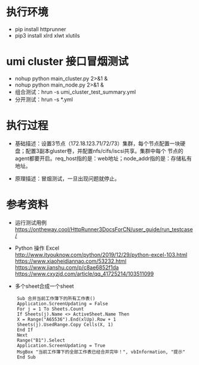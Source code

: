 # 执行环境
- pip install httprunner
- pip3 install xlrd xlwt xlutils

# umi cluster 接口冒烟测试
- nohup python main_cluster.py 2>&1 &
- nohup python main_node.py 2>&1 & 
- 组合测试：hrun -s umi_cluster_test_summary.yml
- 分开测试：hrun -s *.yml

# 执行过程
- 基础描述：设置3节点（172.18.123.71/72/73）集群，每个节点配置一块硬盘；配置3副本gluster卷，并配置nfs/cifs/iscsi共享。集群中每个
         节点的agent都要开启。req_host指的是：web地址；node_addr指的是：存储私有地址。

- 原理描述：冒烟测试，一旦出现问题就停止。

# 参考资料

- 运行测试用例
https://ontheway.cool/HttpRunner3DocsForCN/user_guide/run_testcase/

- Python 操作 Excel
http://www.ityouknow.com/python/2019/12/29/python-excel-103.html
https://www.xiaoheidiannao.com/53232.html
https://www.jianshu.com/p/c8ae6852f1da
https://www.cxyzjd.com/article/qq_41725214/103511099

- 多个sheet合成一个sheet
```
    Sub 合并当前工作簿下的所有工作表()
    Application.ScreenUpdating = False
    For j = 1 To Sheets.Count
    If Sheets(j).Name <> ActiveSheet.Name Then
    X = Range("A65536").End(xlUp).Row + 1
    Sheets(j).UsedRange.Copy Cells(X, 1)
    End If
    Next
    Range("B1").Select
    Application.ScreenUpdating = True
    MsgBox "当前工作簿下的全部工作表已经合并完毕！", vbInformation, "提示"
    End Sub
```